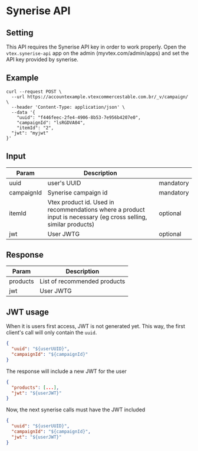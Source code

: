 # Synerise API

## Setting

This API requires the Synerise API key in order to work properly.
Open the `vtex.synerise-api` app on the admin (myvtex.com/admin/apps) and set the API key provided by synerise.

## Example

```
curl --request POST \
  --url https://accountexample.vtexcommercestable.com.br/_v/campaign/ \
  --header 'Content-Type: application/json' \
  --data '{
	"uuid": "f446feec-2fe4-4906-8b53-7e956b4207e0",
	"campaignId": "lsRGDVA04",
	"itemId": "2",
  "jwt": "myjwt"
}'
```

## Input

| Param      | Description                                                                                                      |           |
| ---------- | ---------------------------------------------------------------------------------------------------------------- | --------- |
| uuid       | user's UUID                                                                                                      | mandatory |
| campaignId | Synerise campaign id                                                                                             | mandatory |
| itemId     | Vtex product id. Used in recommendations where a product input is necessary (eg cross selling, similar products) | optional  |
| jwt        | User JWTG                                                                                                        | optional  |

## Response

| Param    | Description                  |
| -------- | ---------------------------- |
| products | List of recommended products |
| jwt      | User JWTG                    |

## JWT usage

When it is users first access, JWT is not generated yet. This way, the first client's call will only contain the `uuid`.

```json
{
  "uuid": "${userUUID}",
  "campaignId": "${campaignId}"
}
```

The response will include a new JWT for the user

```json
{
  "products": [...],
  "jwt": "${userJWT}"
}
```

Now, the next synerise calls must have the JWT included

```json
{
  "uuid": "${userUUID}",
  "campaignId": "${campaignId}",
  "jwt": "${userJWT}"
}
```
